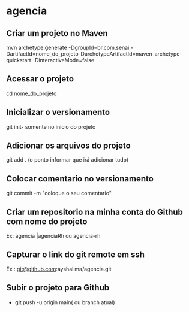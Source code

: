 # agencia

## Criar um projeto no Maven 
mvn archetype:generate -DgroupId=br.com.senai -DartifactId=nome_do_projeto-DarchetypeArtifactId=maven-archetype-quickstart -DinteractiveMode=false

## Acessar o projeto
cd nome_do_projeto

## Inicializar o versionamento
git init- somente no inicio do projeto

## Adicionar os arquivos do projeto
git add . (o ponto informar que irá adicionar tudo)

## Colocar comentario no versionamento
git commit -m "coloque o seu comentario"

## Criar um repositorio na minha conta do Github com nome do projeto
Ex: agencia |agenciaRh ou agencia-rh

## Capturar o link do git remote em ssh
Ex : git@github.com:ayshalima/agencia.git

## Subir o projeto para Github
- git push -u origin main( ou branch atual)

